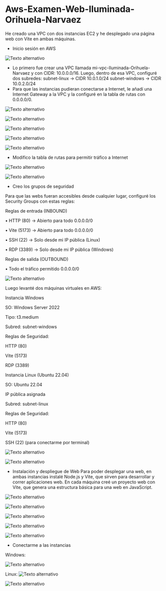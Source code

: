# Aws-Examen-Web-Iluminada-Orihuela-Narvaez

He creado una VPC con dos instancias EC2 y he desplegado una página web con Vite en ambas máquinas.

- Inicio sesión en AWS

![Texto alternativo](./img/Picture1.png)

- Lo primero fue crear una VPC llamada mi-vpc-Iluminada-Orihuela-Narvaez y con CIDR: 10.0.0.0/16. Luego, dentro de esa VPC, configuré dos subredes:
subnet-linux → CIDR 10.0.1.0/24
subnet-windows → CIDR 10.0.2.0/24
- Para que las instancias pudieran conectarse a Internet, le añadí una Internet Gateway a la VPC y la configuré en la tabla de rutas con 0.0.0.0/0.

![Texto alternativo](./img/Picture2.png)

![Texto alternativo](./img/Picture3.png)

![Texto alternativo](./img/Picture4.png)

![Texto alternativo](./img/Picture5.png)

![Texto alternativo](./img/Picture6.png)

- Modifico la tabla de rutas para permitir tráfico a Internet

![Texto alternativo](./img/Picture7.png)

![Texto alternativo](./img/Picture8.png)

- Creo los grupos de seguridad

Para que las webs fueran accesibles desde cualquier lugar, configuré los Security Groups con estas reglas:

Reglas de entrada (INBOUND)

•	HTTP (80) → Abierto para todo 0.0.0.0/0

•	Vite (5173) → Abierto para todo 0.0.0.0/0

•	SSH (22) → Solo desde mi IP pública (Linux)

•	RDP (3389) → Solo desde mi IP pública (Windows)

Reglas de salida (OUTBOUND)

•	Todo el tráfico permitido 0.0.0.0/0

![Texto alternativo](./img/Picture9.png)

Luego levanté dos máquinas virtuales en AWS:

Instancia Windows
   
SO: Windows Server 2022

Tipo: t3.medium

Subred: subnet-windows

Reglas de Seguridad: 

  HTTP (80)
  
  Vite (5173)
  
  RDP (3389) 
  
Instancia Linux (Ubuntu 22.04)

SO: Ubuntu 22.04

IP pública asignada

Subred: subnet-linux

Reglas de Seguridad: 

  HTTP (80)

  Vite (5173)
  
  SSH (22) (para conectarme por terminal)

![Texto alternativo](./img/Picture10.png)

![Texto alternativo](./img/Picture11.png)

- Instalación y despliegue de Web
Para poder desplegar una web, en ambas instancias instalé Node.js y Vite, que sirven para desarrollar y correr aplicaciones web.
En cada máquina creé un proyecto web con Vite, que genera una estructura básica para una web en JavaScript.

![Texto alternativo](./img/Picture12.png)

![Texto alternativo](./img/Picture13.png)

![Texto alternativo](./img/Picture14.png)

![Texto alternativo](./img/Picture15.png)

![Texto alternativo](./img/Picture16.png)

- Conectarme a las instancias

Windows:

![Texto alternativo](./img/Picture17.png)

Linux:
![Texto alternativo](./img/Picture18.png)

![Texto alternativo](./img/Picture19.png)
